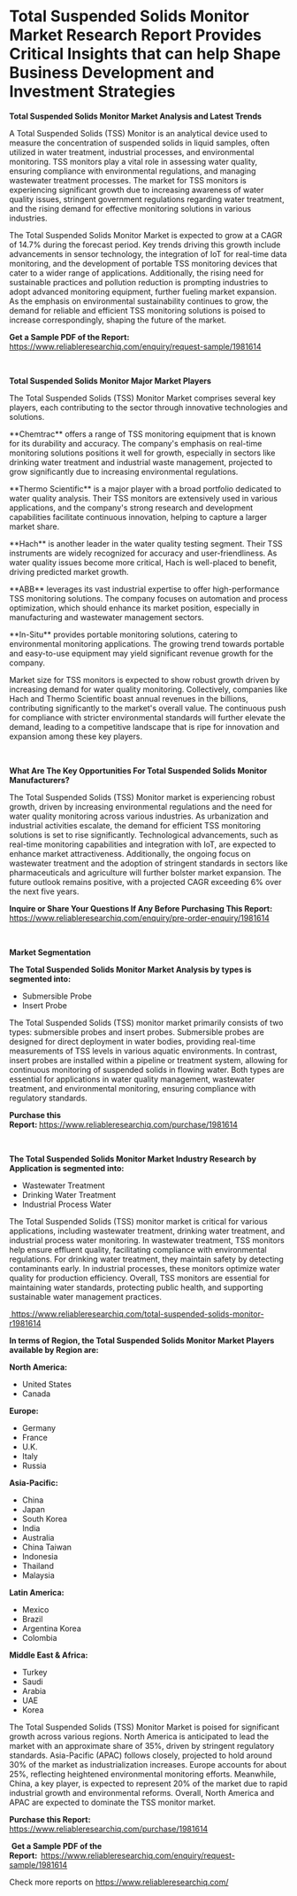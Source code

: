 <p><h1>Total Suspended Solids Monitor Market Research Report Provides Critical Insights that can help Shape Business Development and Investment Strategies</h1></p><p><strong>Total Suspended Solids Monitor Market Analysis and Latest Trends</strong></p>
<p><p>A Total Suspended Solids (TSS) Monitor is an analytical device used to measure the concentration of suspended solids in liquid samples, often utilized in water treatment, industrial processes, and environmental monitoring. TSS monitors play a vital role in assessing water quality, ensuring compliance with environmental regulations, and managing wastewater treatment processes. The market for TSS monitors is experiencing significant growth due to increasing awareness of water quality issues, stringent government regulations regarding water treatment, and the rising demand for effective monitoring solutions in various industries.</p><p>The Total Suspended Solids Monitor Market is expected to grow at a CAGR of 14.7% during the forecast period. Key trends driving this growth include advancements in sensor technology, the integration of IoT for real-time data monitoring, and the development of portable TSS monitoring devices that cater to a wider range of applications. Additionally, the rising need for sustainable practices and pollution reduction is prompting industries to adopt advanced monitoring equipment, further fueling market expansion. As the emphasis on environmental sustainability continues to grow, the demand for reliable and efficient TSS monitoring solutions is poised to increase correspondingly, shaping the future of the market.</p></p>
<p><strong>Get a Sample PDF of the Report:&nbsp;</strong> <a href="https://www.reliableresearchiq.com/enquiry/request-sample/1981614?utm_campaign=3068&utm_medium=2&utm_source=Github&utm_content=ia&utm_term=10042025&utm_id=total-suspended-solids-monitor">https://www.reliableresearchiq.com/enquiry/request-sample/1981614</a></p>
<p>&nbsp;</p>
<p><strong>Total Suspended Solids Monitor Major Market Players</strong></p>
<p><p>The Total Suspended Solids (TSS) Monitor Market comprises several key players, each contributing to the sector through innovative technologies and solutions. </p><p>**Chemtrac** offers a range of TSS monitoring equipment that is known for its durability and accuracy. The company's emphasis on real-time monitoring solutions positions it well for growth, especially in sectors like drinking water treatment and industrial waste management, projected to grow significantly due to increasing environmental regulations.</p><p>**Thermo Scientific** is a major player with a broad portfolio dedicated to water quality analysis. Their TSS monitors are extensively used in various applications, and the company's strong research and development capabilities facilitate continuous innovation, helping to capture a larger market share. </p><p>**Hach** is another leader in the water quality testing segment. Their TSS instruments are widely recognized for accuracy and user-friendliness. As water quality issues become more critical, Hach is well-placed to benefit, driving predicted market growth.</p><p>**ABB** leverages its vast industrial expertise to offer high-performance TSS monitoring solutions. The company focuses on automation and process optimization, which should enhance its market position, especially in manufacturing and wastewater management sectors.</p><p>**In-Situ** provides portable monitoring solutions, catering to environmental monitoring applications. The growing trend towards portable and easy-to-use equipment may yield significant revenue growth for the company.</p><p>Market size for TSS monitors is expected to show robust growth driven by increasing demand for water quality monitoring. Collectively, companies like Hach and Thermo Scientific boast annual revenues in the billions, contributing significantly to the market's overall value. The continuous push for compliance with stricter environmental standards will further elevate the demand, leading to a competitive landscape that is ripe for innovation and expansion among these key players.</p></p>
<p>&nbsp;</p>
<p><strong>What Are The Key Opportunities For Total Suspended Solids Monitor Manufacturers?</strong></p>
<p><p>The Total Suspended Solids (TSS) Monitor market is experiencing robust growth, driven by increasing environmental regulations and the need for water quality monitoring across various industries. As urbanization and industrial activities escalate, the demand for efficient TSS monitoring solutions is set to rise significantly. Technological advancements, such as real-time monitoring capabilities and integration with IoT, are expected to enhance market attractiveness. Additionally, the ongoing focus on wastewater treatment and the adoption of stringent standards in sectors like pharmaceuticals and agriculture will further bolster market expansion. The future outlook remains positive, with a projected CAGR exceeding 6% over the next five years.</p></p>
<p><strong>Inquire or Share Your Questions If Any Before Purchasing This Report:</strong> <a href="https://www.reliableresearchiq.com/enquiry/pre-order-enquiry/1981614?utm_campaign=3068&utm_medium=2&utm_source=Github&utm_content=ia&utm_term=10042025&utm_id=total-suspended-solids-monitor">https://www.reliableresearchiq.com/enquiry/pre-order-enquiry/1981614</a></p>
<p>&nbsp;</p>
<p><strong>Market Segmentation</strong></p>
<p><strong>The Total Suspended Solids Monitor Market Analysis by types is segmented into:</strong></p>
<p><ul><li>Submersible Probe</li><li>Insert Probe</li></ul></p>
<p><p>The Total Suspended Solids (TSS) monitor market primarily consists of two types: submersible probes and insert probes. Submersible probes are designed for direct deployment in water bodies, providing real-time measurements of TSS levels in various aquatic environments. In contrast, insert probes are installed within a pipeline or treatment system, allowing for continuous monitoring of suspended solids in flowing water. Both types are essential for applications in water quality management, wastewater treatment, and environmental monitoring, ensuring compliance with regulatory standards.</p></p>
<p><strong>Purchase this Report:&nbsp;</strong><a href="https://www.reliableresearchiq.com/purchase/1981614?utm_campaign=3068&utm_medium=2&utm_source=Github&utm_content=ia&utm_term=10042025&utm_id=total-suspended-solids-monitor">https://www.reliableresearchiq.com/purchase/1981614</a></p>
<p>&nbsp;</p>
<p><strong>The Total Suspended Solids Monitor Market Industry Research by Application is segmented into:</strong></p>
<p><ul><li>Wastewater Treatment</li><li>Drinking Water Treatment</li><li>Industrial Process Water</li></ul></p>
<p><p>The Total Suspended Solids (TSS) monitor market is critical for various applications, including wastewater treatment, drinking water treatment, and industrial process water monitoring. In wastewater treatment, TSS monitors help ensure effluent quality, facilitating compliance with environmental regulations. For drinking water treatment, they maintain safety by detecting contaminants early. In industrial processes, these monitors optimize water quality for production efficiency. Overall, TSS monitors are essential for maintaining water standards, protecting public health, and supporting sustainable water management practices.</p></p>
<p><a href="https://www.reliableresearchiq.com/total-suspended-solids-monitor-r1981614?utm_campaign=3068&utm_medium=2&utm_source=Github&utm_content=ia&utm_term=10042025&utm_id=total-suspended-solids-monitor">&nbsp;https://www.reliableresearchiq.com/total-suspended-solids-monitor-r1981614</a></p>
<p><strong>In terms of Region, the Total Suspended Solids Monitor Market Players available by Region are:</strong></p>
<p>
    <p> <strong> North America: </strong>
        <ul>
            <li>United States</li>
            <li>Canada</li>
        </ul>
        </p> 
    <p> <strong> Europe: </strong>
        <ul>
            <li>Germany</li>
            <li>France</li>
            <li>U.K.</li>
            <li>Italy</li>
            <li>Russia</li>
        </ul>
        </p> 
    <p> <strong> Asia-Pacific: </strong>
        <ul>
            <li>China</li>
            <li>Japan</li>
            <li>South Korea</li>
            <li>India</li>
            <li>Australia</li>
            <li>China Taiwan</li>
            <li>Indonesia</li>
            <li>Thailand</li>
            <li>Malaysia</li>
        </ul>
        </p> 
    <p> <strong> Latin America: </strong>
        <ul>
            <li>Mexico</li>
            <li>Brazil</li>
            <li>Argentina Korea</li>
            <li>Colombia</li>
        </ul>
        </p> 
    <p> <strong> Middle East & Africa: </strong>
        <ul>
            <li>Turkey</li>
            <li>Saudi</li>
            <li>Arabia</li>
            <li>UAE</li>
            <li>Korea</li>
        </ul>
    </p>
    </p>
<p><p>The Total Suspended Solids (TSS) Monitor Market is poised for significant growth across various regions. North America is anticipated to lead the market with an approximate share of 35%, driven by stringent regulatory standards. Asia-Pacific (APAC) follows closely, projected to hold around 30% of the market as industrialization increases. Europe accounts for about 25%, reflecting heightened environmental monitoring efforts. Meanwhile, China, a key player, is expected to represent 20% of the market due to rapid industrial growth and environmental reforms. Overall, North America and APAC are expected to dominate the TSS monitor market.</p></p>
<p><strong>Purchase this Report: </strong><a href="https://www.reliableresearchiq.com/purchase/1981614?utm_campaign=3068&utm_medium=2&utm_source=Github&utm_content=ia&utm_term=10042025&utm_id=total-suspended-solids-monitor">https://www.reliableresearchiq.com/purchase/1981614</a></p>
<p>&nbsp;<strong>Get a Sample PDF of the Report:&nbsp;&nbsp;</strong><a href="https://www.reliableresearchiq.com/enquiry/request-sample/1981614?utm_campaign=3068&utm_medium=2&utm_source=Github&utm_content=ia&utm_term=10042025&utm_id=total-suspended-solids-monitor">https://www.reliableresearchiq.com/enquiry/request-sample/1981614</a></p>
<p><strong></strong></p>
<p>Check more reports on <a href="https://www.reliableresearchiq.com/?utm_campaign=3068&utm_medium=2&utm_source=Github&utm_content=ia&utm_term=10042025&utm_id=total-suspended-solids-monitor">https://www.reliableresearchiq.com/</a></p>